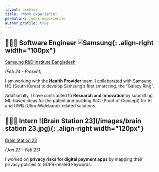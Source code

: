 ```yaml
---
layout: archive
title: "Work Experience"
permalink: /work-experience/
author_profile: true
---
```


## 👨🏻‍🔬 Software Engineer ![Samsung](/images/samsung.png){: .align-right width="100px"}
[Samsung R&D Institute Bangladesh](https://research.samsung.com/srbd)

*(Feb 24 - Present)*

I am working with the **Health Provider** team. I collaborated with Samsung HQ (South Korea) to develop Samsung’s first smart ring, the “Galaxy Ring”.

Additionally, I have contributed to **Research and Innovation** by submitting ML-based ideas for the patent and building PoC (Proof of Concept) for AI and UWB (Ultra-Wideband)-related solutions.

## 👨🏻‍🔬 Intern ![Brain Station 23](/images/brain station 23.jpg){: .align-right width="120px"}
[Brain Station 23](https://brainstation-23.com/)

*(Jan 23 - Feb 23)*

I worked on **privacy risks for digital payment apps** by mapping their privacy policies to GDPR-related keywords.
